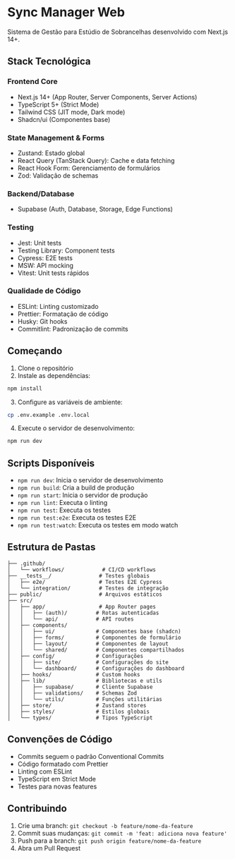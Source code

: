 # Sync Manager Web

Sistema de Gestão para Estúdio de Sobrancelhas desenvolvido com Next.js 14+.

## Stack Tecnológica

### Frontend Core

- Next.js 14+ (App Router, Server Components, Server Actions)
- TypeScript 5+ (Strict Mode)
- Tailwind CSS (JIT mode, Dark mode)
- Shadcn/ui (Componentes base)

### State Management & Forms

- Zustand: Estado global
- React Query (TanStack Query): Cache e data fetching
- React Hook Form: Gerenciamento de formulários
- Zod: Validação de schemas

### Backend/Database

- Supabase (Auth, Database, Storage, Edge Functions)

### Testing

- Jest: Unit tests
- Testing Library: Component tests
- Cypress: E2E tests
- MSW: API mocking
- Vitest: Unit tests rápidos

### Qualidade de Código

- ESLint: Linting customizado
- Prettier: Formatação de código
- Husky: Git hooks
- Commitlint: Padronização de commits

## Começando

1. Clone o repositório
2. Instale as dependências:

```bash
npm install
```

3. Configure as variáveis de ambiente:

```bash
cp .env.example .env.local
```

4. Execute o servidor de desenvolvimento:

```bash
npm run dev
```

## Scripts Disponíveis

- `npm run dev`: Inicia o servidor de desenvolvimento
- `npm run build`: Cria a build de produção
- `npm run start`: Inicia o servidor de produção
- `npm run lint`: Executa o linting
- `npm run test`: Executa os testes
- `npm run test:e2e`: Executa os testes E2E
- `npm run test:watch`: Executa os testes em modo watch

## Estrutura de Pastas

```
├── .github/
│   └── workflows/            # CI/CD workflows
├── __tests__/               # Testes globais
│   ├── e2e/                 # Testes E2E Cypress
│   └── integration/         # Testes de integração
├── public/                  # Arquivos estáticos
├── src/
│   ├── app/                 # App Router pages
│   │   ├── (auth)/         # Rotas autenticadas
│   │   └── api/            # API routes
│   ├── components/
│   │   ├── ui/             # Componentes base (shadcn)
│   │   ├── forms/          # Componentes de formulário
│   │   ├── layout/         # Componentes de layout
│   │   └── shared/         # Componentes compartilhados
│   ├── config/             # Configurações
│   │   ├── site/           # Configurações do site
│   │   └── dashboard/      # Configurações do dashboard
│   ├── hooks/              # Custom hooks
│   ├── lib/                # Bibliotecas e utils
│   │   ├── supabase/       # Cliente Supabase
│   │   ├── validations/    # Schemas Zod
│   │   └── utils/          # Funções utilitárias
│   ├── store/              # Zustand stores
│   ├── styles/             # Estilos globais
│   └── types/              # Tipos TypeScript
```

## Convenções de Código

- Commits seguem o padrão Conventional Commits
- Código formatado com Prettier
- Linting com ESLint
- TypeScript em Strict Mode
- Testes para novas features

## Contribuindo

1. Crie uma branch: `git checkout -b feature/nome-da-feature`
2. Commit suas mudanças: `git commit -m 'feat: adiciona nova feature'`
3. Push para a branch: `git push origin feature/nome-da-feature`
4. Abra um Pull Request
